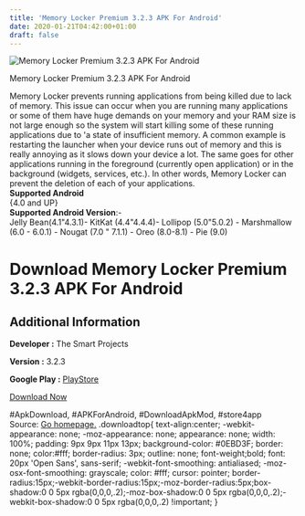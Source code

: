 ```yaml
---
title: 'Memory Locker Premium 3.2.3 APK For Android'
date: 2020-01-21T04:42:00+01:00
draft: false
---
```


![Memory Locker Premium 3.2.3 APK For Android](https://i2.wp.com/apkhome.net/wp-content/uploads/2020/01/Memory-Locker-Premium-3.2.3.png "Memory Locker Premium 3.2.3 APK For Android")

  

Memory Locker Premium 3.2.3 APK For Android

Memory Locker prevents running applications from being killed due to lack of memory. This issue can occur when you are running many applications or some of them have huge demands on your memory and your RAM size is not large enough so the system will start killing some of these running applications due to 'a state of insufficient memory. A common example is restarting the launcher when your device runs out of memory and this is really annoying as it slows down your device a lot. The same goes for other applications running in the foreground (currently open application) or in the background (widgets, services, etc.). In other words, Memory Locker can prevent the deletion of each of your applications.  
**Supported Android**  
{4.0 and UP}  
**Supported Android Version**:-  
Jelly Bean(4.1"4.3.1)- KitKat (4.4"4.4.4)- Lollipop (5.0"5.0.2) - Marshmallow (6.0 - 6.0.1) - Nougat (7.0 " 7.1.1) - Oreo (8.0-8.1) - Pie (9.0)

Download Memory Locker Premium 3.2.3 APK For Android
====================================================

Additional Information
----------------------

**Developer :** The Smart Projects

**Version :** 3.2.3

**Google Play :** [PlayStore](https://play.google.com/store/apps/details?id=com.smartprojects.MemoryLocker)

  

[Download Now](https://store4app.co/post/memory-locker-premium-3-2-3-apk-for-android_1579546208)

  
#ApkDownload, #APKForAndroid, #DownloadApkMod, #store4app  
Source: [Go homepage.](https://store4app.co/post/memory-locker-premium-3-2-3-apk-for-android_1579546208) .downloadtop{ text-align:center; -webkit-appearance: none; -moz-appearance: none; appearance: none; width: 100%; padding: 9px 9px 11px 13px; background-color: #0EBD3F; border: none; color:#fff; border-radius: 3px; outline: none; font-weight;bold; font: 20px 'Open Sans', sans-serif; -webkit-font-smoothing: antialiased; -moz-osx-font-smoothing: grayscale; color: #fff; cursor: pointer; border-radius:15px;-webkit-border-radius:15px;-moz-border-radius:5px;box-shadow:0 0 5px rgba(0,0,0,.2);-moz-box-shadow:0 0 5px rgba(0,0,0,.2);-webkit-box-shadow:0 0 5px rgba(0,0,0,.2) !important; }